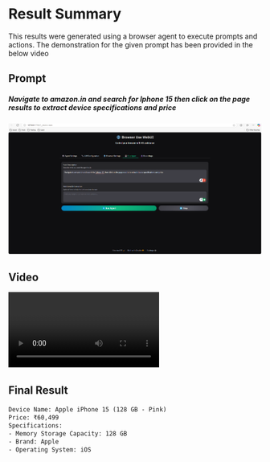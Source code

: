 # Result Summary

This results were generated using a browser agent to execute prompts and actions. The demonstration for the given prompt has been provided in the below video

## Prompt
##### *Navigate to amazon.in and search for Iphone 15 then click on the page results to extract device specifications and price*

![Prompt Screenshot](https://raw.githubusercontent.com/Naveen1603/WebAssistant/master/results/amazon%20results/prompt.png)
## Video
<video src="https://github.com/user-attachments/assets/98e5a0d5-1114-4b3c-ab30-cfd2390f0b2d" controls="controls"  >Your browser does not support playing this video!</video>

## Final Result
```text
Device Name: Apple iPhone 15 (128 GB - Pink)
Price: ₹60,499
Specifications:
- Memory Storage Capacity: 128 GB
- Brand: Apple
- Operating System: iOS
